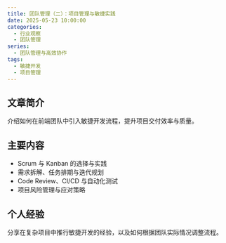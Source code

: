 ```yaml
---
title: 团队管理（二）：项目管理与敏捷实践
date: 2025-05-23 10:00:00
categories:
  - 行业观察
  - 团队管理
series:
  - 团队管理与高效协作
tags:
  - 敏捷开发
  - 项目管理
---
```


## 文章简介

介绍如何在前端团队中引入敏捷开发流程，提升项目交付效率与质量。

## 主要内容

- Scrum 与 Kanban 的选择与实践
- 需求拆解、任务排期与迭代规划
- Code Review、CI/CD 与自动化测试
- 项目风险管理与应对策略

## 个人经验

分享在复杂项目中推行敏捷开发的经验，以及如何根据团队实际情况调整流程。
